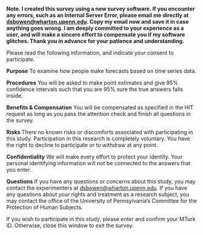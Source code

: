 **Note. I created this survey using a new survey software. If you encounter any errors, such as an Internal Server Error, please email me directly at dsbowen@wharton.upenn.edu. Copy my email now and save it in case anything goes wrong. I am deeply committed to your experience as a user, and will make a sincere effort to compensate you if my software glitches. Thank you in advance for your patience and understanding.**

Please read the following information, and indicate your consent to participate. 
 
**Purpose** To examine how people make forecasts based on time series data. 

**Procedures** You will be asked to make point estimates and give 95% confidence intervals such that you are 95% sure the true answers falls inside.  
 
**Benefits & Compensation** You will be compensated as specified in the HIT request as long as you pass the attention check and finish all questions in the survey.

**Risks** There no known risks or discomforts associated with participating in this study. Participation in this research is completely voluntary. You have the right to decline to participate or to withdraw at any point.

**Confidentiality** We will make every effort to protect your identity. Your personal identifying information will not be connected to the answers that you enter. 

**Questions** If you have any questions or concerns about this study, you may contact the experimenters at dsbowen@wharton.upenn.edu. If you have any questions about your rights and treatment as a research subject, you may contact the office of the University of Pennsylvania’s Committee for the Protection of Human Subjects.

If you wish to participate in this study, please enter and confirm your MTurk ID. Otherwise, close this window to exit the survey.